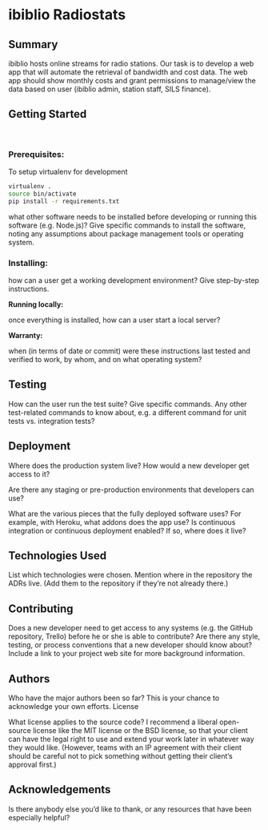 # ibiblio Radiostats 

## Summary 
 
ibiblio hosts online streams for radio stations. Our task is to develop a web app that will automate the retrieval of bandwidth and cost data. The web app should show monthly costs and grant permissions to manage/view the data based on user (ibiblio admin, station staff, SILS finance).

## Getting Started

<br>

### Prerequisites:

To setup virtualenv for development

```sh 
virtualenv .
source bin/activate
pip install -r requirements.txt
```
what other software needs to be installed before developing or running this software (e.g. Node.js)? Give specific commands to install the software, noting any assumptions about package management tools or operating system.

### Installing: 

how can a user get a working development environment? Give step-by-step instructions.

__Running locally:__ 

once everything is installed, how can a user start a local server?

__Warranty:__ 

when (in terms of date or commit) were these instructions last tested and verified to work, by whom, and on what operating system?



## Testing

How can the user run the test suite? Give specific commands.
Any other test-related commands to know about, e.g. a different command for unit tests vs. integration tests?
## Deployment

Where does the production system live? How would a new developer get access to it?

Are there any staging or pre-production environments that developers can use?

What are the various pieces that the fully deployed software uses? For example, with Heroku, what addons does the app use?
Is continuous integration or continuous deployment enabled? If so, where does it live?

## Technologies Used

List which technologies were chosen.
Mention where in the repository the ADRs live. (Add them to the repository if they’re not already there.)

## Contributing

Does a new developer need to get access to any systems (e.g. the GitHub repository, Trello) before he or she is able to contribute?
Are there any style, testing, or process conventions that a new developer should know about?
Include a link to your project web site for more background information.

## Authors

Who have the major authors been so far? This is your chance to acknowledge your own efforts.
License

What license applies to the source code? I recommend a liberal open-source license like the MIT license or the BSD license, so that your client can have the legal right to use and extend your work later in whatever way they would like. (However, teams with an IP agreement with their client should be careful not to pick something without getting their client’s approval first.)

## Acknowledgements

Is there anybody else you’d like to thank, or any resources that have been especially helpful?